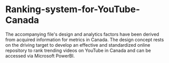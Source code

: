 # Ranking-system-for-YouTube-Canada
The accompanying file's design and analytics factors have been derived from acquired information for metrics in Canada. The design concept rests on the driving target to develop an effective and standardized online repository to rank trending videos on YouTube in Canada and can be accessed via Microsoft PowerBI.
